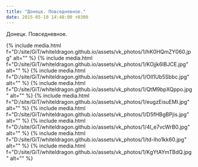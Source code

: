 ```yaml
---
title: "Донецк. Повседневное."
date: 2015-05-10 14:48:00 +0300
---
```


Донецк. Повседневное.


{% include media.html f="D:/site/GiT/whiteldragon.github.io/assets/vk_photos/1/hK0HQmZY060.jpg" alt="" %}
{% include media.html f="D:/site/GiT/whiteldragon.github.io/assets/vk_photos/1/KOjjk6lBJCE.jpg" alt="" %}
{% include media.html f="D:/site/GiT/whiteldragon.github.io/assets/vk_photos/1/Oll1Ub5Sbbc.jpg" alt="" %}
{% include media.html f="D:/site/GiT/whiteldragon.github.io/assets/vk_photos/1/QtM9bpXQppo.jpg" alt="" %}
{% include media.html f="D:/site/GiT/whiteldragon.github.io/assets/vk_photos/1/eugzEisuEMI.jpg" alt="" %}
{% include media.html f="D:/site/GiT/whiteldragon.github.io/assets/vk_photos/1/D5fHBgBPjis.jpg" alt="" %}
{% include media.html f="D:/site/GiT/whiteldragon.github.io/assets/vk_photos/1/4l_e7vcWrB0.jpg" alt="" %}
{% include media.html f="D:/site/GiT/whiteldragon.github.io/assets/vk_photos/1/td-lho1kk60.jpg" alt="" %}
{% include media.html f="D:/site/GiT/whiteldragon.github.io/assets/vk_photos/1/KgYtAYmTBdQ.jpg" alt="" %}
